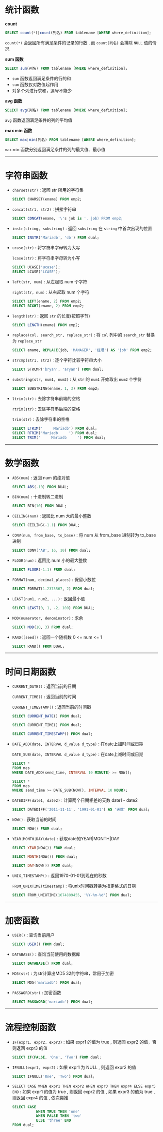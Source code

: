 # 统计函数

**count**

```sql
SELECT count(*)|count(列名) FROM tablename [WHERE where_definition];
```

`count(*)` 会返回所有满足条件的记录的行数 , 而 `count(列名)` 会排除 `NULL` 值的情况

**sum 函数**

```sql
SELECT sum(列名) FROM tablename [WHERE where_definition];
```

-   `sum` 函数返回满足条件的行的和
-   `sum` 函数仅对数值起作用
-   对多个列进行求和，逗号不能少

**avg 函数**

```sql
SELECT avg(列名) FROM tablename [WHERE where_definition];
```

`avg` 函数返回满足条件的列的平均值

**max min 函数**

```SQL
SELECT max|min(列名) FROM tablename [WHERE where_definition];
```

`max` `min` 函数分别返回满足条件的列的最大值、最小值

<hr>

# 字符串函数

-   `charset(str)` : 返回 str 所用的字符集

    ```sql
    SELECT CHARSET(ename) FROM emp2;
    ```

-   `concat(str1, str2)` : 拼接字符串

    ```sql
    SELECT CONCAT(ename, '\'s job is ', job) FROM emp2;
    ```

-   `instr(string, substring)` : 返回 `substring` 在 `string` 中首次出现的位置

    ```sql
    SELECT INSTR('Mariadb', 'db') FROM dual;
    ```

-   `ucase(str)` : 将字符串字母转为大写

    `lcase(str)` : 将字符串字母转为小写

    ```sql
    SELECT UCASE('ucase');
    SELECT LCASE('LCASE');
    ```

-   `left(str, num)` : 从左起取 num 个字符

    `right(str, num)` : 从右起取 num 个字符

    ```sql
    SELECT LEFT(ename, 2) FROM emp2;
    SELECT RIGHT(ename, 2) FROM emp2;
    ```

-   `length(str)` : 返回 `str` 的长度(按照字节)

    ```sql
    SELECT LENGTH(ename) FROM emp2;
    ```

-   `replace(col, search_str, replace_str)` : 将 `col` 列中的 `search_str` 替换为 `replace_str`

    ```sql
    SELECT ename, REPLACE(job, 'MANAGER', '经理') AS 'job' FROM emp2;
    ```

-   `strcmp(str1, str2)` : 逐个字符比较字符串大小

    ```sql
    SELECT STRCMP('bryan', 'aryan') FROM dual;
    ```

-   `substring(str, num1, num2)` : 从 `str` 的 `num1` 开始取出 `num2` 个字符

    ```sql
    SELECT SUBSTRING(ename, 1, 3) FROM emp2;
    ```

-   `ltrim(str)` : 去除字符串前端的空格

    `rtrim(str)` : 去除字符串后端的空格

    `trim(str)` : 去除字符串的空格

    ```sql
    SELECT LTRIM('     Mariadb') FROM dual;
    SELECT RTRIM('Mariadb     ') FROM dual;
    SELECT TRIM('     Mariadb     ') FROM dual;
    ```


<hr>

# 数学函数

-   `ABS(num)` : 返回 num 的绝对值

    ```sql
    SELECT ABS(-10) FROM DUAL;
    ```

-   `BIN(num)` : 十进制转二进制

    ```sql
    SELECT BIN(10) FROM DUAL;
    ```

-   `CEILING(num)` : 返回比 num 大的最小整数

    ```sql
    SELECT CEILING(-1.1) FROM DUAL;
    ```

-   `CONV(num, from_base, to_base)` : 将 num 从 from_base 进制转为 to_base 进制

    ```sql
    SELECT CONV('AB', 16, 10) FROM dual;
    ```

-   `FLOOR(num)` : 返回比 num 小的最大整数

    ```sql
    SELECT FLOOR(-1.1) FROM dual;
    ```

-   `FORMAT(num, decimal_places)` : 保留小数位

    ```sql
    SELECT FORMAT(1.2375567, 2) FROM dual;
    ```

-   `LEAST(num1, num2, ...)` : 返回最小值

    ```sql
    SELECT LEAST(0, 1, -2, 100) FROM DUAL;
    ```

-   `MOD(numerator, denominator)` : 求余

    ```sql
    SELECT MOD(10, 3) FROM dual;
    ```

-   `RAND([seed])` : 返回一个随机数 0 <= num <= 1

    ```sql
    SELECT RAND() FROM DUAL;
    ```

<hr>

# 时间日期函数

-   `CURRENT_DATE()` : 返回当前的日期

    `CURRENT_TIME()` : 返回当前的时间

    `CURRENT_TIMESTAMP()` : 返回当前的时间戳

    ```sql
    SELECT CURRENT_DATE() FROM dual;
    
    SELECT CURRENT_TIME() FROM dual;
    
    SELECT CURRENT_TIMESTAMP() FROM dual;
    ```

-   `DATE_ADD(date, INTERVAL d_value d_type)` : 在date上加时间或日期

    `DATE_SUB(date, INTERVAL d_value d_type)` : 在date上减时间或日期

    ```sql
    SELECT *
    FROM mes
    WHERE DATE_ADD(send_time, INTERVAL 10 MINUTE) >= NOW();
    
    SELECT *
    FROM mes
    WHERE send_time >= DATE_SUB(NOW(), INTERVAL 10 HOUR);
    ```

-   `DATEDIFF(date1, date2)` : 计算两个日期相差的天数 date1 - date2

    ```sql
    SELECT DATEDIFF('2011-11-11', '1991-01-01') AS '天数' FROM dual;
    ```

-   `NOW()` : 获取当前的时间

    ```sql
    SELECT NOW() FROM dual;
    ```

-   `YEAR|MONTH|DAY(date)` : 获取date的YEAR|MONTH|DAY

    ```sql
    SELECT YEAR(NOW()) FROM dual;
    
    SELECT MONTH(NOW()) FROM dual;
    
    SELECT DAY(NOW()) FROM dual;
    ```

-   `UNIX_TIMESTAMP()` : 返回1970-01-01到现在的秒数

    `FROM_UNIXTIME(timestamp)` : 将unix时间戳转换为指定格式的日期

    ```sql
    SELECT FROM_UNIXTIME(1674809455, '%Y-%m-%d') FROM dual;
    ```

<hr>

# 加密函数

-   `USER()` : 查询当前用户

    ```sql
    SELECT USER() FROM dual;
    ```

-   `DATABASE()` : 查询当前使用的数据库

    ```sql
    SELECT DATABASE() FROM dual;
    ```

-   `MD5(str)` : 为str计算出MD5 32的字符串，常用于加密

    ```sql
    SELECT MD5('mariadb') FROM dual;
    ```

-   `PASSWORD(str)` : 加密函数

    ```sql
    SELECT PASSWORD('mariadb') FROM dual;
    ```

<hr>

# 流程控制函数

-   `IF(expr1, expr2, expr3)` : 如果 expr1 的值为 true , 则返回 expr2 的值，否则返回 expr3 的值

    ```sql
    SELECT IF(FALSE, 'One', 'Two') FROM dual;
    ```

-   `IFNULL(expr1, expr2)` : 如果 expr1 为 NULL , 则返回 expr2 的值

    ```sql
    SELECT IFNULL('One', 'Two') FROM dual;
    ```

-   `SELECT CASE WHEN expr1 THEN expr2 WHEN expr3 THEN expr4 ELSE expr5 END` : 如果 expr1 的值为 true , 则返回 expr2 的值 , 如果 expr3 的值为 true , 则返回 expr4 的值 , 依次类推

    ```sql
    SELECT CASE
               WHEN TRUE THEN 'one'
               WHEN FALSE THEN 'two'
               ELSE 'three' END
    FROM dual;
    ```